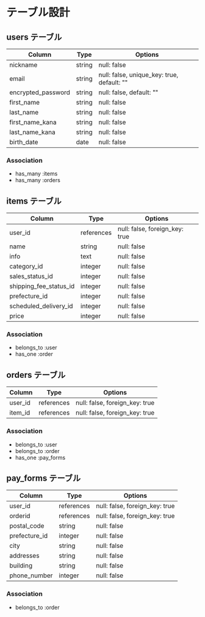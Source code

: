 # テーブル設計

## users テーブル

| Column                | Type   | Options     |
| --------------------- | ------ | ----------- |
| nickname              | string | null: false |
| email                 | string | null: false, unique_key: true, default: "" |
| encrypted_password    | string | null: false, default: "" |
| first_name            | string | null: false |
| last_name             | string | null: false |
| first_name_kana       | string | null: false |
| last_name_kana        | string | null: false |
| birth_date            | date   | null: false |

### Association

- has_many :items
- has_many :orders

## items テーブル

| Column                 | Type   | Options     |
| ---------------------- | ------ | ----------- |
| user_id                | references | null: false, foreign_key: true |
| name                   | string | null: false |
| info                   | text   | null: false |
| category_id            | integer | null: false |
| sales_status_id        | integer | null: false |
| shipping_fee_status_id | integer | null: false |
| prefecture_id          | integer | null: false |
| scheduled_delivery_id  | integer | null: false |
| price                  | integer | null: false |

### Association

- belongs_to :user
- has_one :order

## orders テーブル

| Column   | Type       | Options                    |
| -------- | ---------- | -------------------------- |
| user_id  | references | null: false, foreign_key: true |
| item_id  | references | null: false, foreign_key: true |

### Association

- belongs_to :user
- belongs_to :order
- has_one :pay_forms

## pay_forms テーブル

| Column         | Type       | Options     |
| -------------- | ---------- | ----------- |
| user_id        | references | null: false, foreign_key: true |
| orderid        | references | null: false, foreign_key: true |
| postal_code    | string     | null: false |
| prefecture_id  | integer    | null: false |
| city           | string     | null: false |
| addresses      | string     | null: false |
| building       | string     | null: false |
| phone_number   | integer    | null: false |

### Association

- belongs_to :order